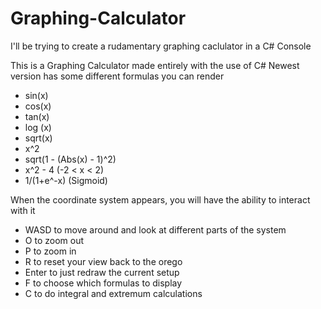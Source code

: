 # Graphing-Calculator
I'll be trying to create a rudamentary graphing caclulator in a C# Console

This is a Graphing Calculator made entirely with the use of C#
Newest version has some different formulas you can render
- sin(x)
- cos(x)
- tan(x)
- log (x)
- sqrt(x)
- x^2
- sqrt(1 - (Abs(x) - 1)^2)
- x^2 - 4 (-2 < x < 2)
- 1/(1+e^-x) (Sigmoid)

When the coordinate system appears, you will have the ability to interact with it
- WASD to move around and look at different parts of the system
- O to zoom out
- P to zoom in
- R to reset your view back to the orego
- Enter to just redraw the current setup
- F to choose which formulas to display
- C to do integral and extremum calculations 
